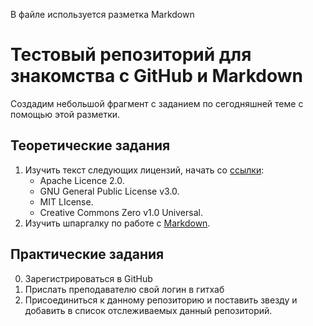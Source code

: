 В файле используется разметка Markdown

# Тестовый репозиторий для знакомства с GitHub и Markdown

Создадим небольшой фрагмент с заданием  по сегодняшней теме с помощью этой разметки.

## Теоретические задания
1. Изучить текст следующих лицензий, начать со [ссылки](https://docs.github.com/ru/repositories/managing-your-repositorys-settings-and-features/customizing-your-repository/licensing-a-repository):
   - Apache Licence 2.0.
   - GNU General Public License v3.0.
   - MIT LIcense.
   - Creative Commons Zero v1.0 Universal.
2. Изучить шпаргалку по работе с [Markdown](https://www.markdownguide.org/cheat-sheet/).

## Практические задания

0. Зарегистрироваться в GitHub
1. Прислать преподавателю свой логин в гитхаб
2. Присоединиться к данному репозиторию и поставить звезду и добавить в список отслеживаемых данный репозиторий.
   
